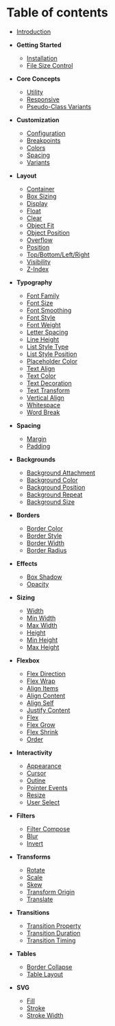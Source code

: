 # Table of contents

- [Introduction](introduction.md)

- **Getting Started**

  - [Installation](getting-started/installation.md)
  - [File Size Control](getting-started/file-size-control.md)

- **Core Concepts**

  - [Utility](core-concepts/utility.md)
  - [Responsive](core-concepts/responsive.md)
  - [Pseudo-Class Variants](core-concepts/pseudo-class-variants.md)

- **Customization**

  - [Configuration](customization/configuration.md)
  - [Breakpoints](customization/breakpoints.md)
  - [Colors](customization/colors.md)
  - [Spacing](customization/spacing.md)
  - [Variants](customization/variants.md)

- **Layout**

  - [Container](layouts/container.md)
  - [Box Sizing](layouts/box-sizing.md)
  - [Display](layouts/display.md)
  - [Float](layouts/float.md)
  - [Clear](layouts/clear.md)
  - [Object Fit](layouts/object-fit.md)
  - [Object Position](layouts/object-position.md)
  - [Overflow](layouts/overflow.md)
  - [Position](layouts/position.md)
  - [Top/Bottom/Left/Right](layouts/tblr.md)
  - [Visibility](layouts/visibility.md)
  - [Z-Index](layouts/z-index.md)

- **Typography**

  - [Font Family](typography/font-family.md)
  - [Font Size](typography/font-size.md)
  - [Font Smoothing](typography/font-smoothing.md)
  - [Font Style](typography/font-style.md)
  - [Font Weight](typography/font-weight.md)
  - [Letter Spacing](typography/letter-spacing.md)
  - [Line Height](typography/line-height.md)
  - [List Style Type](typography/list-style-type.md)
  - [List Style Position](typography/list-style-position.md)
  - [Placeholder Color](typography/placeholder-color.md)
  - [Text Align](typography/text-align.md)
  - [Text Color](typography/text-color.md)
  - [Text Decoration](typography/text-decoration.md)
  - [Text Transform](typography/text-transform.md)
  - [Vertical Align](typography/vertical-align.md)
  - [Whitespace](typography/whitespace.md)
  - [Word Break](typography/word-break.md)

- **Spacing**

  - [Margin](spacing/margin.md)
  - [Padding](spacing/padding.md)

- **Backgrounds**

  - [Background Attachment](backgrounds/background-attachment.md)
  - [Background Color](backgrounds/background-color.md)
  - [Background Position](backgrounds/background-position.md)
  - [Background Repeat](backgrounds/background-repeat.md)
  - [Background Size](backgrounds/background-size.md)

- **Borders**

  - [Border Color](borders/border-color.md)
  - [Border Style](borders/border-style.md)
  - [Border Width](borders/border-width.md)
  - [Border Radius](borders/border-radius.md)

- **Effects**

  - [Box Shadow](effects/box-shadow.md)
  - [Opacity](effects/opacity.md)

- **Sizing**

  - [Width](sizing/width.md)
  - [Min Width](sizing/min-width.md)
  - [Max Width](sizing/max-width.md)
  - [Height](sizing/height.md)
  - [Min Height](sizing/min-height.md)
  - [Max Height](sizing/max-height.md)

- **Flexbox**

  - [Flex Direction](flexbox/flex-direction.md)
  - [Flex Wrap](flexbox/flex-wrap.md)
  - [Align Items](flexbox/align-items.md)
  - [Align Content](flexbox/align-content.md)
  - [Align Self](flexbox/align-self.md)
  - [Justify Content](flexbox/justify-content.md)
  - [Flex](flexbox/flex.md)
  - [Flex Grow](flexbox/flex-grow.md)
  - [Flex Shrink](flexbox/flex-shrink.md)
  - [Order](flexbox/order.md)

- **Interactivity**

  - [Appearance](interactivity/appearance.md)
  - [Cursor](interactivity/cursor.md)
  - [Outine](interactivity/outline.md)
  - [Pointer Events](interactivity/pointer-events.md)
  - [Resize](interactivity/resize.md)
  - [User Select](interactivity/user-select.md)

- **Filters**

  - [Filter Compose](filters/filter-compose.md)
  - [Blur](filters/filter-blur.md)
  - [Invert](filters/filter-invert.md)

- **Transforms**

  - [Rotate](transforms/rotate.md)
  - [Scale](transforms/scale.md)
  - [Skew](transforms/skew.md)
  - [Transform Origin](transforms/transform-origin.md)
  - [Translate](transforms/translate.md)

- **Transitions**

  - [Transition Property](transitions/transition-property.md)
  - [Transition Duration](transitions/transition-duration.md)
  - [Transition Timing](transitions/transition-timing.md)

- **Tables**

  - [Border Collapse](tables/border-collapse.md)
  - [Table Layout](tables/table-layout.md)

- **SVG**

  - [Fill](svg/fill.md)
  - [Stroke](svg/stroke.md)
  - [Stroke Width](svg/stroke-width.md)

